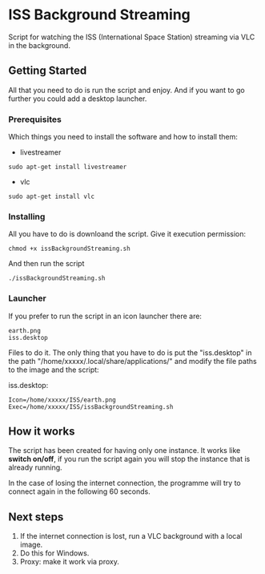 # ISS Background Streaming

Script for watching the ISS (International Space Station) streaming via VLC in the background. 


## Getting Started

All that you need to do is run the script and enjoy. And if you want to go further you could add a desktop launcher.

### Prerequisites

Which things you need to install the software and how to install them:

* livestreamer
```
sudo apt-get install livestreamer
```

* vlc
```
sudo apt-get install vlc
```

### Installing

All you have to do is downloand the script. Give it execution permission:

```
chmod +x issBackgroundStreaming.sh
```

And then run the script

```
./issBackgroundStreaming.sh
```

### Launcher

If you prefer to run the script in an icon launcher there are:

```
earth.png
iss.desktop
```

Files to do it. The only thing that you have to do is put the "iss.desktop" in the path "/home/xxxxx/.local/share/applications/" and modify the file paths to the image and the script:

iss.desktop:
```
Icon=/home/xxxxx/ISS/earth.png
Exec=/home/xxxxx/ISS/issBackgroundStreaming.sh
```


## How it works

The script has been created for having only one instance. It works like **switch on/off**, if you run the script again you will stop the instance that is already running.

In the case of losing the internet connection, the programme will try to connect again in the following 60 seconds.

## Next steps
1. If the internet connection is lost, run a VLC background with a local image.
2. Do this for Windows.
3. Proxy: make it work via proxy.
